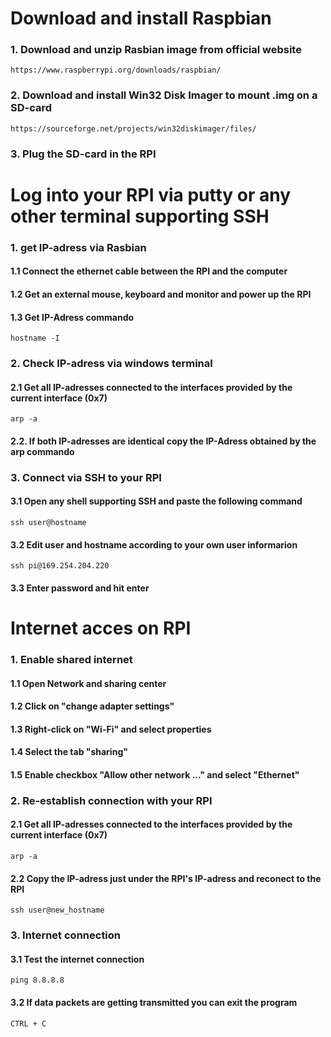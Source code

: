 # Download and install Raspbian #
### 1. Download and unzip Rasbian image from official website ###
	https://www.raspberrypi.org/downloads/raspbian/
### 2. Download and install Win32 Disk Imager to mount .img on a SD-card
	https://sourceforge.net/projects/win32diskimager/files/
### 3. Plug the SD-card in the RPI ###
# Log into your RPI via putty or any other terminal supporting SSH #
### 1. get IP-adress via Rasbian ###
#### 1.1 Connect the ethernet cable between the RPI and the computer ####
#### 1.2 Get an external mouse, keyboard and monitor and power up the RPI ####
#### 1.3 Get IP-Adress commando ####
	hostname -I

### 2. Check IP-adress via windows terminal ###
#### 2.1 Get all IP-adresses connected to the interfaces provided by the current interface (0x7) ####
	arp -a
#### 2.2. If both IP-adresses are identical copy the IP-Adress obtained by the arp commando ####

### 3. Connect via SSH to your RPI ###
#### 3.1 Open any shell supporting SSH and paste the following command ####
	ssh user@hostname
#### 3.2 Edit user and hostname according to your own user informarion ####
	ssh pi@169.254.204.220
#### 3.3 Enter password and hit enter ####

# Internet acces on RPI #
### 1. Enable shared internet ###
#### 1.1 Open Network and sharing center ####
#### 1.2 Click on "change adapter settings" ####
#### 1.3 Right-click on "Wi-Fi" and select properties ####
#### 1.4 Select the tab "sharing" ####
#### 1.5 Enable checkbox "Allow other network ..." and select "Ethernet" ####

### 2. Re-establish connection with your RPI ###
#### 2.1 Get all IP-adresses connected to the interfaces provided by the current interface (0x7) ####
	arp -a
#### 2.2 Copy the IP-adress just under the RPI's IP-adress and reconect to the RPI ####
	ssh user@new_hostname

### 3. Internet connection ####
#### 3.1 Test the internet connection ####
	ping 8.8.8.8
#### 3.2 If data packets are getting transmitted you can exit the program ####
	CTRL + C


